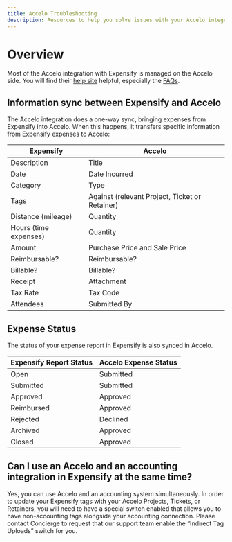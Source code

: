 ```yaml
---
title: Accelo Troubleshooting
description: Resources to help you solve issues with your Accelo integration.
---
```


# Overview
Most of the Accelo integration with Expensify is managed on the Accelo side. You will find their [help site](https://help.accelo.com/guides/integrations-guide/expensify/) helpful, especially the [FAQs](https://help.accelo.com/guides/integrations-guide/expensify/#faq). 

## Information sync between Expensify and Accelo
The Accelo integration does a one-way sync, bringing expenses from Expensify into Accelo. When this happens, it transfers specific information from Expensify expenses to Accelo:

| Expensify           | Accelo                |
|---------------------|-----------------------|
| Description             | Title                 |
| Date                | Date Incurred         |
| Category            | Type                  |
| Tags                | Against (relevant Project, Ticket or Retainer) |
| Distance (mileage)  | Quantity              |
| Hours (time expenses) | Quantity            |
| Amount              | Purchase Price and Sale Price |
| Reimbursable?       | Reimbursable?         |
| Billable?           | Billable?             |
| Receipt             | Attachment            |
| Tax Rate            | Tax Code              |
| Attendees           | Submitted By          |

## Expense Status
The status of your expense report in Expensify is also synced in Accelo.

| Expensify Report Status | Accelo Expense Status |
|-------------------------|-----------------------|
| Open                    | Submitted             |
| Submitted               | Submitted             |
| Approved                | Approved              |
| Reimbursed              | Approved              |
| Rejected                | Declined              |
| Archived                | Approved              |
| Closed                  | Approved              |


## Can I use an Accelo and an accounting integration in Expensify at the same time?
Yes, you can use Accelo and an accounting system simultaneously. In order to update your Expensify tags with your Accelo Projects, Tickets, or Retainers, you will need to have a special switch enabled that allows you to have non-accounting tags alongside your accounting connection. Please contact Concierge to request that our support team enable the “Indirect Tag Uploads” switch for you.
